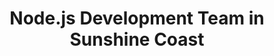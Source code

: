 ---
title: Node.js Development Team in Sunshine Coast
permalink: /landings/locations/sunshine-coast/developer/node-js
technology: Node.js
location: Sunshine Coast
---